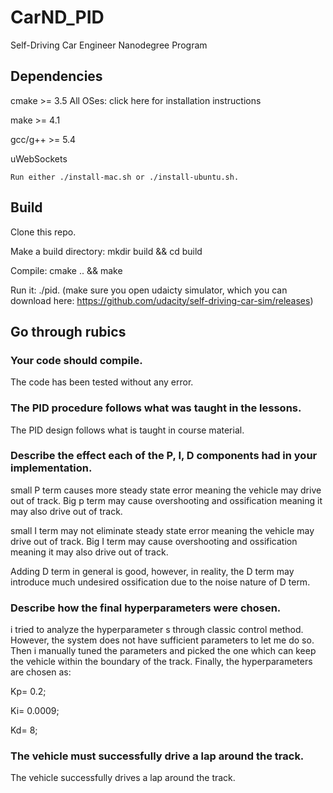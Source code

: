 # CarND_PID
Self-Driving Car Engineer Nanodegree Program

## Dependencies

 cmake >= 3.5
 All OSes: click here for installation instructions
 
 make >= 4.1
 
 gcc/g++ >= 5.4

 uWebSockets
    
    Run either ./install-mac.sh or ./install-ubuntu.sh.

## Build
  Clone this repo.
  
  Make a build directory: mkdir build && cd build
  
  Compile: cmake .. && make
  
  Run it: ./pid. (make sure you open udaicty simulator, which you can download here: https://github.com/udacity/self-driving-car-sim/releases)
  
## Go through rubics

### Your code should compile.

The code has been tested without any error.
    
### The PID procedure follows what was taught in the lessons. 

The PID design follows what is taught in course material.
     
### Describe the effect each of the P, I, D components had in your implementation.
small P term causes more steady state error meaning the vehicle may drive out of track. Big p term may cause overshooting and ossification meaning it may also drive out of track. 

small I term may not eliminate steady state error meaning the vehicle may drive out of track. Big I term may cause overshooting and ossification meaning it may also drive out of track.

Adding D term in general is good, however, in reality, the D term may introduce much undesired ossification due to the noise nature of D term. 
### Describe how the final hyperparameters were chosen.

i tried to analyze the hyperparameter s through classic control method. However, the system does not have sufficient parameters to let me do so. Then i manually tuned the parameters and picked the one which can keep the vehicle within the boundary of the track. Finally, the hyperparameters are chosen as:

Kp= 0.2;

Ki= 0.0009;

Kd= 8;
    
### The vehicle must successfully drive a lap around the track.

The vehicle successfully drives a lap around the track.
  


